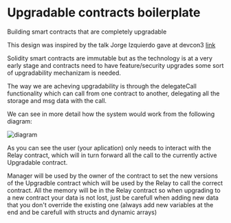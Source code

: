 # Upgradable contracts boilerplate
Building smart contracts that are completely upgradable

This design was inspired by the talk Jorge Izquierdo gave at devcon3 [link](https://www.youtube.com/watch?v=aMs0wAFIu7I&feature=youtu.be&t=1h19m26s)

Solidity smart contracts are immutable but as the technology is at a very early stage 
and contracts need to have feature/security upgrades some sort of upgradability mechanizam is needed.

The way we are acheving upgradability is through the delegateCall functionality which can call from one contract
to another, delegating all the storage and msg data with the call. 

We can see in more detail how the system would work from the following diagram:


![diagram](https://i.imgur.com/KIdwMr3.png)

As you can see the user (your aplication) only needs to interact with the Relay contract, 
which will in turn forward all the call to the currently active Upgradable contract.

Manager will be used by the owner of the contract to set the new versions of the Upgradble contract which 
will be used by the Relay to call the correct contract.
All the memory will be in the Relay contract so when upgrading to a new contract your data is not lost,
just be carefull when adding new data that you don't override the existing one 
(always add new variables at the end and be carefull with structs and dynamic arrays)
